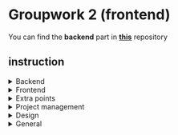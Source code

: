 # Groupwork 2 (frontend)

You can find the **backend** part in **[this](https://github.com/gsaldanas/groupwork2)** repository

## instruction

<details>
  <summary>Backend</summary>
  
  * Custom api with php
    * Request lists per category (e.g.: shop)
    * Host on Combell with mysql
  
</details>
<details>
  <summary>Frontend</summary>
  
  * React
    * Router -> yet to be seen
    * API in React -> to be seen
    * Host on Surge

</details>
<details>
  <summary>Extra points</summary>
  
  * Nice to have with focus on improving UX
  
</details>

<details>
  <summary>Project management</summary>
  
  * Proper documentation of all endpoints
  * Trello -> like Cyril / Birhan
  * GIT accurate via feature branches with ticket numbers -> for points
  * Presentation -> Friday March 24 (thibault and Elan Thursday)
  
</details>

<details>
  <summary>Design</summary>
  
  * A framework (Bulma), invest as little time as possible!
  * As little custom css as possible, use Bulma as much as possible
  
</details>

<details>
  <summary>General</summary>
  
  * Both are working on BE/FE and PM
  
</details>
